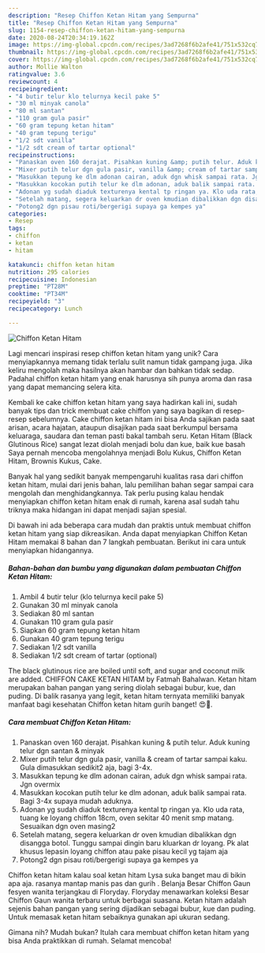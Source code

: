 ```yaml
---
description: "Resep Chiffon Ketan Hitam yang Sempurna"
title: "Resep Chiffon Ketan Hitam yang Sempurna"
slug: 1154-resep-chiffon-ketan-hitam-yang-sempurna
date: 2020-08-24T20:34:19.162Z
image: https://img-global.cpcdn.com/recipes/3ad7268f6b2afe41/751x532cq70/chiffon-ketan-hitam-foto-resep-utama.jpg
thumbnail: https://img-global.cpcdn.com/recipes/3ad7268f6b2afe41/751x532cq70/chiffon-ketan-hitam-foto-resep-utama.jpg
cover: https://img-global.cpcdn.com/recipes/3ad7268f6b2afe41/751x532cq70/chiffon-ketan-hitam-foto-resep-utama.jpg
author: Mollie Walton
ratingvalue: 3.6
reviewcount: 4
recipeingredient:
- "4 butir telur klo telurnya kecil pake 5"
- "30 ml minyak canola"
- "80 ml santan"
- "110 gram gula pasir"
- "60 gram tepung ketan hitam"
- "40 gram tepung terigu"
- "1/2 sdt vanilla"
- "1/2 sdt cream of tartar optional"
recipeinstructions:
- "Panaskan oven 160 derajat. Pisahkan kuning &amp; putih telur. Aduk kuning telur dgn santan &amp; minyak"
- "Mixer putih telur dgn gula pasir, vanilla &amp; cream of tartar sampai kaku. Gula dimasukkan sedikit2 aja, bagi 3-4x."
- "Masukkan tepung ke dlm adonan cairan, aduk dgn whisk sampai rata. Jgn overmix"
- "Masukkan kocokan putih telur ke dlm adonan, aduk balik sampai rata. Bagi 3-4x supaya mudah aduknya."
- "Adonan yg sudah diaduk texturenya kental tp ringan ya. Klo uda rata, tuang ke loyang chiffon 18cm, oven sekitar 40 menit smp matang. Sesuaikan dgn oven masing2"
- "Setelah matang, segera keluarkan dr oven kmudian dibalikkan dgn disangga botol. Tunggu sampai dingin baru kluarkan dr loyang. Pk alat khusus lepasin loyang chiffon atau pake pisau kecil yg tajam aja"
- "Potong2 dgn pisau roti/bergerigi supaya ga kempes ya"
categories:
- Resep
tags:
- chiffon
- ketan
- hitam

katakunci: chiffon ketan hitam 
nutrition: 295 calories
recipecuisine: Indonesian
preptime: "PT28M"
cooktime: "PT34M"
recipeyield: "3"
recipecategory: Lunch

---
```



![Chiffon Ketan Hitam](https://img-global.cpcdn.com/recipes/3ad7268f6b2afe41/751x532cq70/chiffon-ketan-hitam-foto-resep-utama.jpg)

Lagi mencari inspirasi resep chiffon ketan hitam yang unik? Cara menyiapkannya memang tidak terlalu sulit namun tidak gampang juga. Jika keliru mengolah maka hasilnya akan hambar dan bahkan tidak sedap. Padahal chiffon ketan hitam yang enak harusnya sih punya aroma dan rasa yang dapat memancing selera kita.

Kembali ke cake chiffon ketan hitam yang saya hadirkan kali ini, sudah banyak tips dan trick membuat cake chiffon yang saya bagikan di resep-resep sebelumnya. Cake chiffon ketan hitam ini bisa Anda sajikan pada saat arisan, acara hajatan, ataupun disajikan pada saat berkumpul bersama keluaraga, saudara dan teman pasti bakal tambah seru. Ketan Hitam (Black Glutinous Rice) sangat lezat diolah menjadi bolu dan kue, baik kue basah Saya pernah mencoba mengolahnya menjadi Bolu Kukus, Chiffon Ketan Hitam, Brownis Kukus, Cake.

Banyak hal yang sedikit banyak mempengaruhi kualitas rasa dari chiffon ketan hitam, mulai dari jenis bahan, lalu pemilihan bahan segar sampai cara mengolah dan menghidangkannya. Tak perlu pusing kalau hendak menyiapkan chiffon ketan hitam enak di rumah, karena asal sudah tahu triknya maka hidangan ini dapat menjadi sajian spesial.


Di bawah ini ada beberapa cara mudah dan praktis untuk membuat chiffon ketan hitam yang siap dikreasikan. Anda dapat menyiapkan Chiffon Ketan Hitam memakai 8 bahan dan 7 langkah pembuatan. Berikut ini cara untuk menyiapkan hidangannya.

<!--inarticleads1-->

##### Bahan-bahan dan bumbu yang digunakan dalam pembuatan Chiffon Ketan Hitam:

1. Ambil 4 butir telur (klo telurnya kecil pake 5)
1. Gunakan 30 ml minyak canola
1. Sediakan 80 ml santan
1. Gunakan 110 gram gula pasir
1. Siapkan 60 gram tepung ketan hitam
1. Gunakan 40 gram tepung terigu
1. Sediakan 1/2 sdt vanilla
1. Sediakan 1/2 sdt cream of tartar (optional)


The black glutinous rice are boiled until soft, and sugar and coconut milk are added. CHIFFON CAKE KETAN HITAM by Fatmah Bahalwan. Ketan hitam merupakan bahan pangan yang sering diolah sebagai bubur, kue, dan puding. Di balik rasanya yang legit, ketan hitam ternyata memiliki banyak manfaat bagi kesehatan Chiffon ketan hitam gurih banget! 😍🖤. 

<!--inarticleads2-->

##### Cara membuat Chiffon Ketan Hitam:

1. Panaskan oven 160 derajat. Pisahkan kuning &amp; putih telur. Aduk kuning telur dgn santan &amp; minyak
1. Mixer putih telur dgn gula pasir, vanilla &amp; cream of tartar sampai kaku. Gula dimasukkan sedikit2 aja, bagi 3-4x.
1. Masukkan tepung ke dlm adonan cairan, aduk dgn whisk sampai rata. Jgn overmix
1. Masukkan kocokan putih telur ke dlm adonan, aduk balik sampai rata. Bagi 3-4x supaya mudah aduknya.
1. Adonan yg sudah diaduk texturenya kental tp ringan ya. Klo uda rata, tuang ke loyang chiffon 18cm, oven sekitar 40 menit smp matang. Sesuaikan dgn oven masing2
1. Setelah matang, segera keluarkan dr oven kmudian dibalikkan dgn disangga botol. Tunggu sampai dingin baru kluarkan dr loyang. Pk alat khusus lepasin loyang chiffon atau pake pisau kecil yg tajam aja
1. Potong2 dgn pisau roti/bergerigi supaya ga kempes ya


Chiffon ketan hitam kalau soal ketan hitam Lysa suka banget mau di bikin apa aja. rasanya mantap manis pas dan gurih . Belanja Besar Chiffon Gaun fesyen wanita terjangkau di Floryday. Floryday menawarkan koleksi Besar Chiffon Gaun wanita terbaru untuk berbagai suasana. Ketan hitam adalah sejenis bahan pangan yang sering dijadikan sebagai bubur, kue dan puding. Untuk memasak ketan hitam sebaiknya gunakan api ukuran sedang. 

Gimana nih? Mudah bukan? Itulah cara membuat chiffon ketan hitam yang bisa Anda praktikkan di rumah. Selamat mencoba!
